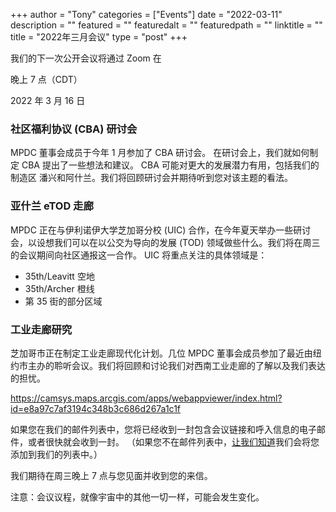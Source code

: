 
+++
author = "Tony"
categories = ["Events"]
date = "2022-03-11"
description = ""
featured = ""
featuredalt = ""
featuredpath = ""
linktitle = ""
title = "2022年三月会议"
type = "post"
+++

我们的下一次公开会议将通过 Zoom 在

晚上 7 点（CDT）

2022 年 3 月 16 日

### 社区福利协议 (CBA) 研讨会
MPDC 董事会成员于今年 1 月参加了 CBA 研讨会。
在研讨会上，我们就如何制定 CBA 提出了一些想法和建议。
CBA 可能对更大的发展潜力有用，包括我们的制造区
潘兴和阿什兰。我们将回顾研讨会并期待听到您对该主题的看法。

### 亚什兰 eTOD 走廊
MPDC 正在与伊利诺伊大学芝加哥分校 (UIC) 合作，在今年夏天举办一些研讨会，以设想我们可以在以公交为导向的发展 (TOD) 领域做些什么。我们将在周三的会议期间向社区通报这一合作。 UIC 将重点关注的具体领域是：

- 35th/Leavitt 空地
- 35th/Archer 橙线
- 第 35 街的部分区域

### 工业走廊研究
芝加哥市正在制定工业走廊现代化计划。几位 MPDC 董事会成员参加了最近由纽约市主办的聆听会议。我们将回顾和讨论我们对西南工业走廊的了解以及我们表达的担忧。

https://camsys.maps.arcgis.com/apps/webappviewer/index.html?id=e8a97c7af3194c348b3c686d267a1c1f

如果您在我们的邮件列表中，您将已经收到一封包含会议链接和呼入信息的电子邮件，或者很快就会收到一封。 （如果您不在邮件列表中，<a href="mailto:mckinleyparkdevelopmentcouncil@gmail.com?Subject=Inquiry%20from%20Website" target="_top">让我们知道</a></strong>我们会将您添加到我们的列表中。）

我们期待在周三晚上 7 点与您见面并收到您的来信。

注意：会议议程，就像宇宙中的其他一切一样，可能会发生变化。 

<br/>
